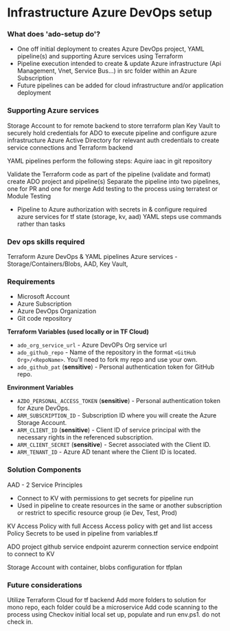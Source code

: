 # Infrastructure Azure DevOps setup #

### What does 'ado-setup do'? ###

* One off initial deployment to creates Azure DevOps project, YAML pipeline(s) and supporting Azure services using Terraform
* Pipeline execution intended to create & update Azure infrastructure (Api Management, Vnet, Service Bus...) in src folder within an Azure Subscription
* Future pipelines can be added for cloud infrastructure and/or application deployment

### Supporting Azure services ###
Storage Account to for remote backend to store terraform plan
Key Vault to securely hold credentials for ADO to execute pipeline and configure azure infrastructure
Azure Active Directory for relevant auth credentials to create service connections and Terraform backend

YAML pipelines perform the following steps:
Aquire iaac in git repository

Validate the Terraform code as part of the pipeline (validate and format)
 create ADO project and pipeline(s)
Separate the pipeline into two pipelines, one for PR and one for merge
Add testing to the process using terratest or Module Testing
* Pipeline to Azure authorization with secrets in
& configure required azure services for tf state (storage, kv, aad)
YAML steps use commands rather than tasks

### Dev ops skills required ###
Terraform
Azure DevOps & YAML pipelines
Azure services - Storage/Containers/Blobs, AAD, Key Vault,

### Requirements ###
* Microsoft Account
* Azure Subscription
* Azure DevOps Organization
* Git code repository

**Terraform Variables (used locally or in TF Cloud)**

* `ado_org_service_url` - Azure DevOPs Org service url
* `ado_github_repo` - Name of the repository in the format `<GitHub Org>/<RepoName>`. You'll need to fork my repo and use your own.
* `ado_github_pat` (**sensitive**) - Personal authentication token for GitHub repo.

**Environment Variables**

* `AZDO_PERSONAL_ACCESS_TOKEN` (**sensitive**) - Personal authentication token for Azure DevOps.
* `ARM_SUBSCRIPTION_ID` - Subscription ID where you will create the Azure Storage Account.
* `ARM_CLIENT_ID` (**sensitive**) - Client ID of service principal with the necessary rights in the referenced subscription.
* `ARM_CLIENT_SECRET` (**sensitive**) - Secret associated with the Client ID.
* `ARM_TENANT_ID` - Azure AD tenant where the Client ID is located.

### Solution Components ###
AAD - 2 Service Principles
* Connect to KV with permissions to get secrets for pipeline run
* Used in pipeline to create resources in the same or another subscription or restrict to specific resource group (ie Dev, Test, Prod)

KV
Access Policy with full Access
Access policy with get and list access Policy
Secrets to be used in pipeline from variables.tf

ADO
project
github service endpoint
azurerm connection service endpoint to connect to KV

Storage Account with container, blobs configuration for tfplan


### Future considerations ###
Utilize Terraform Cloud for tf backend
Add more folders to solution for mono repo, each folder could be a microservice
Add code scanning to the process using Checkov
initial local set up, populate and run env.ps1. do not check in.
